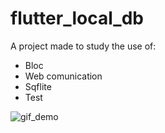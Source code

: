 # flutter_local_db

A project made to study the use of:
- Bloc
- Web comunication
- Sqflite
- Test


![gif_demo](demo.gif)